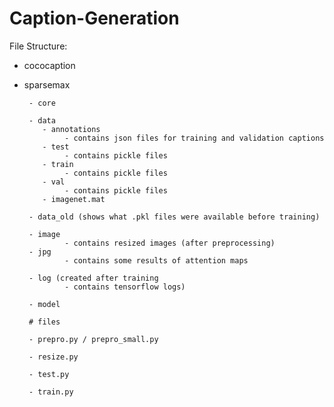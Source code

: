 # Caption-Generation

File Structure:

 - cococaption 
 - sparsemax
 
        - core

        - data
           - annotations
                - contains json files for training and validation captions
           - test
                - contains pickle files
           - train
                - contains pickle files
           - val
                - contains pickle files
           - imagenet.mat

        - data_old (shows what .pkl files were available before training)

        - image
                - contains resized images (after preprocessing)
        - jpg
                - contains some results of attention maps

        - log (created after training 
                - contains tensorflow logs)

        - model

        # files

        - prepro.py / prepro_small.py

        - resize.py

        - test.py

        - train.py
